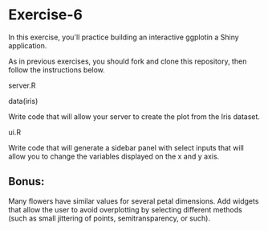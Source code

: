 # Exercise-6

In this exercise, you'll practice building an interactive ggplotin a Shiny application.

As in previous exercises, you should fork and clone this repository, then follow the instructions below.

server.R

data(iris)

Write code that will allow your server to create the plot from the Iris dataset. 

ui.R

Write code that will generate a sidebar panel with select inputs that
will allow you to change the variables displayed on the x and y axis.

## Bonus:

Many flowers have similar values for several petal dimensions.  Add
widgets that allow the user to avoid overplotting by selecting
different methods (such as small jittering of points,
semitransparency, or such).

